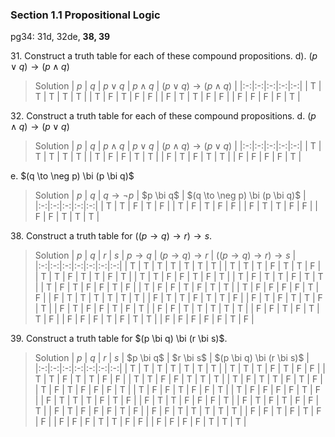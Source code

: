 ### Section 1.1 Propositional Logic
pg34: 31d, 32de, **38, 39**

31\. Construct a truth table for each of these compound propositions.
d). $(p \lor q) \to (p \land q)$
>Solution
| $p$ | $q$ | $p \lor q$ | $p \land q$ | $(p \lor q) \to (p \land q)$ |
|:-:|:-:|:-:|:-:|:-:|
| T | T | T | T | T |
| T | F | T | F | F |
| F | T | T | F | F |
| F | F | F | F | T |

32\. Construct a truth table for each of these compound propositions.
d. $(p \land q) \to (p \lor q)$
>Solution
| $p$ | $q$ | $p \land q$ | $p \lor q$ | $(p \land q) \to (p \lor q)$ |
|:-:|:-:|:-:|:-:|:-:|
| T | T | T | T | T |
| T | F | F | T | T |
| F | T | F | T | T |
| F | F | F | F | T |

e. $(q \to \neg p) \bi (p \bi q)$
>Solution
| $p$ | $q$ | $q \to \neg p$ | $p \bi q$ | $(q \to \neg p) \bi (p \bi q)$ |
|:-:|:-:|:-:|:-:|:-:|
| T | T | F | T | F |
| T | F | T | F | F |
| F | T | T | F | F |
| F | F | T | T | T |

38\. Construct a truth table for $((p \to q) \to r) \to s$.
>Solution
| $p$ | $q$ | $r$ | $s$ | $p \to q$ | $(p \to q) \to r$ | $((p \to q) \to r) \to s$ |
|:-:|:-:|:-:|:-:|:-:|:-:|:-:|
| T | T | T | T | T | T | T |
| T | T | T | F | T | T | F |
| T | T | F | T | T | F | T |
| T | T | F | F | T | F | T |
| T | F | T | T | F | T | T |
| T | F | T | F | F | T | F |
| T | F | F | T | F | T | T |
| T | F | F | F | F | T | F |
| F | T | T | T | T | T | T |
| F | T | T | F | T | T | F |
| F | T | F | T | T | F | T |
| F | T | F | F | T | F | T |
| F | F | T | T | T | T | T |
| F | F | T | F | T | T | F |
| F | F | F | T | F | T | T |
| F | F | F | F | F | T | F |

39\. Construct a truth table for $(p \bi q) \bi (r \bi s)$.
>Solution
| $p$ | $q$ | $r$ | $s$ | $p \bi q$ | $r \bi s$ | $(p \bi q) \bi (r \bi s)$ |
|:-:|:-:|:-:|:-:|:-:|:-:|:-:|
| T | T | T | T | T | T | T |
| T | T | T | F | T | F | F |
| T | T | F | T | T | F | F |
| T | T | F | F | T | T | T |
| T | F | T | T | F | T | F |
| T | F | T | F | F | F | T |
| T | F | F | T | F | F | T |
| T | F | F | F | F | T | F |
| F | T | T | T | F | T | F |
| F | T | T | F | F | F | T |
| F | T | F | T | F | F | T |
| F | T | F | F | F | T | F |
| F | F | T | T | T | T | T |
| F | F | T | F | T | F | F |
| F | F | F | T | T | F | F |
| F | F | F | F | T | T | T |
